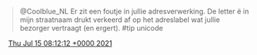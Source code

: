 > @Coolblue\_NL Er zit een foutje in jullie adresverwerking\. De letter ë in mijn straatnaam drukt verkeerd af op het adreslabel wat jullie bezorger vertraagt \(en ergert\)\. \#tip unicode

<img src="../../media/tweet.ico" width="12" /> [Thu Jul 15 08:12:12 +0000 2021](https://twitter.com/DromerDenker/status/1415584974477086720)